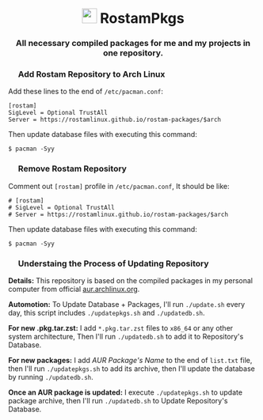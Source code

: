 <h1 align="center">
  <img src="https://raw.githubusercontent.com/MahdyMirzade/MahdyMirzade/main/assets/gifs/gear.gif" width="30px"/>
  RostamPkgs
</h1>
<h3 align="center">All necessary compiled packages for me and my projects in one repository.</h3>

### <img src="https://raw.githubusercontent.com/MahdyMirzade/MahdyMirzade/main/assets/icons/emotes/plus.png" width="16px"/> Add Rostam Repository to Arch Linux

Add these lines to the end of `/etc/pacman.conf`:
```
[rostam]
SigLevel = Optional TrustAll
Server = https://rostamlinux.github.io/rostam-packages/$arch
```
Then update database files with executing this command:
```
$ pacman -Syy
```


### <img src="https://raw.githubusercontent.com/MahdyMirzade/MahdyMirzade/main/assets/icons/emotes/minus.png" width="16px"/> Remove Rostam Repository

Comment out `[rostam]` profile in `/etc/pacman.conf`, It should be like:
```
# [rostam]
# SigLevel = Optional TrustAll
# Server = https://rostamlinux.github.io/rostam-packages/$arch
```
Then update database files with executing this command:
```
$ pacman -Syy
```

### <img src="https://raw.githubusercontent.com/MahdyMirzade/MahdyMirzade/main/assets/icons/emotes/pickaxe.png" width="16px"/> Understaing the Process of Updating Repository

**Details:** This repository is based on the compiled packages in my personal computer from official [aur.archlinux.org](https://aur.archlinux.org).

**Automotion:** To Update Database + Packages, I'll run `./update.sh` every day, this script includes `./updatepkgs.sh` and `./updatedb.sh`.

**For new .pkg.tar.zst:** I add `*.pkg.tar.zst` files to `x86_64` or any other system architecture, Then I'll run `./updatedb.sh` to add it to Repository's Database.

**For new packages:** I add *AUR Package's Name* to the end of `list.txt` file, then I'll run `./updatepkgs.sh` to add its archive, then I'll update the database by running `./updatedb.sh`.

**Once an AUR package is updated:** I execute `./updatepkgs.sh` to update package archive, then I'll run `./updatedb.sh` to Update Repository's Database.
